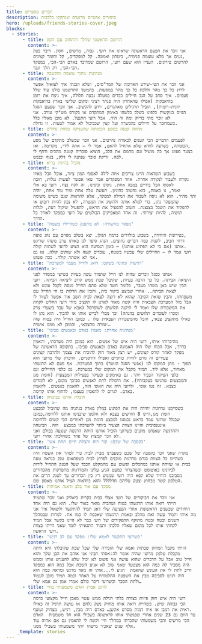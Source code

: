 ```yaml
---
title: חברים מספרים
description: סיפורים אישיים מרגעים שנחקקו בלבבות
hero: /uploads/friends-stories-cover.jpeg
blocks:
  - stories:
      - title: הרושם הראשוני שהלך והתחזק עם הזמן
        content: >-
          אני זוכר את הפעם הראשונה שראינו את רועי. גבוה, מרשים, חסון. דיבר בטון
          נעים אך מלא עוצמה פנימית, ביטחון ואמונה. קל למפקדים, קל וחומר קצינים,
          להרשים טירונים. העניין הוא שעם רועי, הרושם שמדובר באדם הכי-הכי, במפקד
          הכי-הכי, רק הלך וגבר.
      - title: מנהיגות מתוך עוצמה והקשבה
        content: >-
          אני זוכר את הטי-שירט האדומה של המד"סים, ושלא הבנתי איך לעזאזל אפשר
          לרוץ כל כך מהר וללכת כל כך מהר במסעות. בהמשך התרשמנו כולנו עוד שלל
          פעמים. איך סחב על הגב חיילים כבדים במעלה גבעה תלולה, איך ניצח את רומן
          בהיאבקות (אפילו שהאחרון היה פנתר רציני ומקום שלישי בארץ בהיאבקות
          יוונית-רומית), הוביל תרגילים מאתגרים, וידע להקשיב. אני זוכר שפעם הסגל
          הגזים בנוקשות כלפינו בשלב כלשהו באימון המתקדם או בקורס מש"קי עורב. אני
          לא זוכר מתי בדיוק ומה זה היה. אבל רועי התנצל. לא מובן מאליו כלל
          כשמדובר על חיילים בהכשרה ועל קצין שכביכול לא אמור לטעות. זו גדולה.
      - title: מחווה קטנה במסע הכומתה שהעניקה כוחות גדולים
        content: >-
          לפעמים הדברים הכי קטנים לכאורה נחרטים. אני זוכר שבשלב מתקדם של מסע
          הכומתה, כשרצה לוודא שלא אתחיל להאט, אמר לי – אתה לידי, מקדימה. ואז,
          בצעד פעוט אך כה מועיל וגם מחמם את הלב, הוציא סוכריה קטנה מהכיס ודחף לי
          לפה. זריקת סוכר שנתנה לי דלק, בגוף ובנפש.
      - title: מוביל בהיגיון בריא
        content: >-
          בשבוע השדאות היינו צריכים איזה לילה לאסוף המון ציוד, אוכל וזבל מאיזו
          נקודה ולעבור לנקודה אחרת. אחד המפקדים אמר שאי אפשר לעשות נגלות, חובה
          לאסוף הכל בידיים במכה אחת. ניסינו וניסינו. זה לקח נצח. רועי בא אלי
          ואמר, נו באמת, בוא נחשוב בהיגיון. תעשה נגלה אחת ומיד עוד אחת, יהיה
          יותר מהיר. הוא לא ניסה לשבור את המילה למפקד, אלא להראות שגם כשיש משימה
          שהמפקד נתן, כדי למלא אותה ולהשיג את המטרה, לא נכון להיות רובוט או
          להפקיד את השכל בצנצנת. חשוב להפעיל את הראש, להפעיל שיקול דעת, לגלות
          תושיה, להיות יצירתי. זה אחד המאפיינים הבולטים של רועי כמפקד לאורך כל
          הדרך.
      - title: 'מפקד מהשורה: לא מתפנק כשחייליו בשטח'
        content: >-
          בטירונות היחידה, בשבוע בולדרים ברמת הגולן, יצא בשלב מסוים עם נהג סופה,
          דרוזי חביב, לקנות כמה דברים נחוצים. הנהג סיפר לנו באותו ערב משהו שריגש
          אותנו (אם כי לא הפתיע אותנו) – בזמן הנסיעה הוא הציע לרועי לשתות קולה.
          רועי אמר לו – החיילים שלי עכשיו בשטח, עובדים קשה ולא שותים קולה. אז גם
          אני לא אשתה קולה. ככה פשוט.
      - title: 'רגישות ונתינה בשקט: דואג לחייל מעבר למערכת'
        content: >-
          אנחנו כסגל זוכרים שהיה לנו חייל שתמיד עשה בעיות בשישי במסדר לפני
          היציאה הביתה. כל כך הרבה בעיות, שקיבל שבת ממש קרוב ליציאה הביתה. רועי
          הבין שיש כאן משהו מעבר, כלומר חשד שלא סתם החייל מנסה לקבל עונש ולא
          לצאת הביתה.. אחרי שביצע ביקור בית, והבין את הדלות בו חי החייל עם
          משפחתו, והבין שזאת הסיבה שהוא לא רוצה לצאת לבית חשב איך אפשר לעזור לו
          אבל מול המערכת הצבאית היה קשה מאוד לארגן לו תקציב מידי רועי החליט לקחת
          את המשכורת שלו ואמר לי תיקנה תלושים לשופרסל (אבא של עבד בשערי צדק
          ומכרו לעובדים תלושים בהנחה) וכך מבלי לבייש אותו או להביך. הוא נתן לו
          כאילו מתקציב צבאי, והכל מהמשכורת הצבאית שלו . כמובן החייל היה בטוח שזה
          ״עזרה מהצבא״, וכמובן לא ממנו אישית…
      - title: 'מנהיגות אחרת: מאמין באדם ובאנשים סביבו'
        content: >-
          מהיכרותי איתו, רועי היה איש של אנשים. הוא כמובן היה מערכתי, והאמין
          בדרך, אבל הכוח שלו היה האמונה באדם ובאנשים סביבו. בתקופה הראשונה של
          מפקד לאחר קורס קצינים, יש רצון מאוד חזק להוכיח את עצמך ולהרבה קצינים
          צעירים זה גורם להיות כוחניים ואפילו דורסניים. הזיכרון שלי מרועי הוא
          הפוך - מתן המקום לנו (אנשי הסגל הזוטר) בתוך המערכת. אף פעם לא הרגשתי
          מאחור, אלא ליד. תמיד מקבל את המקום שלי במערכת. גם כלפי החיילים וגם
          כלפי הפיקוד הבכיר יותר. גם באימונים ובעיקר בפעילות המבצעית (חומת מגן
          והמבצעים שהגיעו בעקבותיו). את היכולת לתת לאנשים סביבך מקום, לא לומדים
          בצבא. זה נטו אופי. ולרועי היה את האופי הזה, להאמין באנשים. להאמין
          באדם. לגרום לו להאמין בעצמו, לדחוף אותו קדימה.
      - title: הובלת אותנו בביטחון
        content: >-
          כשסיימנו טירונות יחידה היה את הפיגוע במלון פארק בנתניה מה שהוביל למבצע
          חומת מגן,היינו 8 חודשים בצבא ולא חלמנו שיכניסו אותנו ללחימה,כמובן
          שבגלל שרועי עמד בראש נכנסנו למבצע חומת מגן לאזורים הכי קשים ללחימה
          אינטנסיבית והיינו הצוות הצעיר ביותר להערכתי במבצע  הזה. הביטחון
          וההרגשה שאנחנו מוגנים כשרועי הוביל אותנו היתה הרגשה שנגעה בכולם ואני
          לא זוכר קמצוץ של פחד כשהלכתי אחרי רועי.
      - title: 'בקסבה של שכם: קור רוח והצלת חיים תחת אש'
        content: >-
          מקרה שאני זוכר בקסבה של שכם כשעברנו מבית לבית כדי לטהר את השטח היה
          כשהיינו כל הצוות בגרם מדרגות מוכנים לפרוץ לבית כשפתאום טנק כנראה טעה
          בבית או שזיהה אותנו כמחבלים ופשוט עם מהמקלע הכבד שעל הטנק התחיל לירות
          לכיוונינו באוטומט וכשהצרור כמעט הגיע עלינו והמדרגות מתפרקות מהכדורים
          מסביבנו היחיד שלא קפא היה רועי שממש רץ בין הכדורים עד לטנק הרים את
          הטלפון קשר מבחוץ וצעק עליהם חדלללל והוא בוודאות הציל אותנו מאסון שם.
      - title: מפקד עם אור בלב ודאגה אמיתית
        content: >-
          אני זוכר את הביקורים של רועי אצלי בבית בקרית ביאליק ואני זוכר שתמיד
          הייתי רואה אותו הרגשתי בטוח ושהבית מואר באור שלו. הוא גם היה אחד
          היחידים שבשנים הראשונות אחרי הפציעה שלי דאג תמיד להתקשר ולשאול איך אני
          ומה איתי ותמיד עשה זאת מהלב ובאמת הרגשתי שאכפת לו כמו אח. למרות שבמהלך
          השנים ובטח ובטח מתוקף התפקידים של רועי כבר לא היינו בקשר אבל תמיד
          לקחתי אותו לכל מקום שאליו הלכתי ותמיד התגאיתי לומר שאני הייתי בצוות
          רועי הראשון.
      - title: 'כשרועי התקשר לאמא שלי: מפקד עם לב רגיש'
        content: >-
          הייתי מקבל המוווון שבתות ואמא שלי הזכירה שלי שכל שבת שקיבלתי היא היתה
          מקבלת טלפון מרועי שהיה אומר לה:אסתי תביני אני אוהב את הבן שלך והוא
          חייל טוב אבל על הדברים שהוא עושה אני פשוט לא יכול שלא להעניש אותו וממש
          היה מסביר לה כמה הוא מצטער שאני שוב לא אגיע השבת אבל כמה הוא כמפקד
          חייב לתת לי את העונש שהאמת  הגיע לי...אותי זה מאד מרגש ומראה כמה הוא
          היה רגיש לסביבה מבין את השפעת החלטותיו על האחר וכמה תמיד מוכן לעמוד
          ולתת הסבר וכשרועי דיבר כולם אמרו אמן גם אמא שלי…
      - title: לוחם אמיץ ואדם משמעותי בחיי
        content: >-
          רועי היה איש חזק פיזית בצורה בלתי רגילה ממש עשוי מאבן חייל מקצועי ברמה
          הכי גבוהה שיש. כשהיית רואה אותו מחזיק נשק נלחם או עושה תרגיל זה כאילו
          ראית את רמבו או איזו דמות מסרט אקשן… כאדם היה מבין, רגיש, מצחיק ועוטף.
          עד היום גם 23 שנים אחרי שפגשתי אותו לראשונה בשבילי הוא חד משמעית  האדם
          הכי מרשים והכי משמעותי שהכרתי במהלך חיי וקשה לי להאמין גם אם אחיה עוד
          אלף שנים שאכיר מישהו יותר משמעותי בשבילי ממנו.
    _template: stories
---
```


